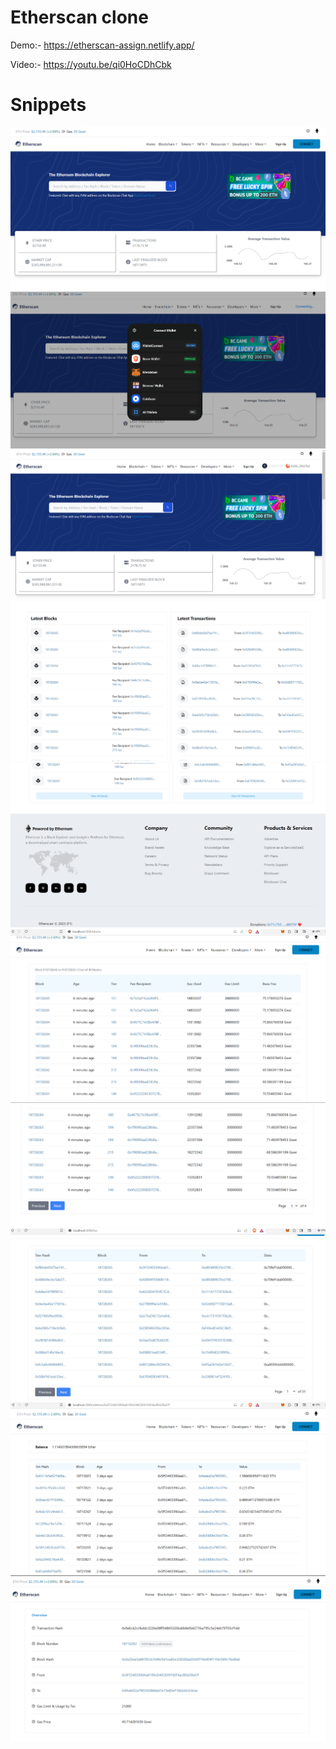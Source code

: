 # Etherscan clone

Demo:- https://etherscan-assign.netlify.app/

Video:- https://youtu.be/qi0HoCDhCbk

# Snippets

<img src="./img/etherscan1.png" />
<img src="./img//etherscan9.png" />
<img src="./img//etherscan10.png" />

<img src="./img//etherscan2.png" />

<img src="./img//etherscan3.png" />

<img src="./img//etherscan4.png" />

<img src="./img/etherscan5.png" />

<img src="./img//etherscan6.png" />
<img src="./img//etherscan7.png" />

<img src="./img/etherscan8.png" />
